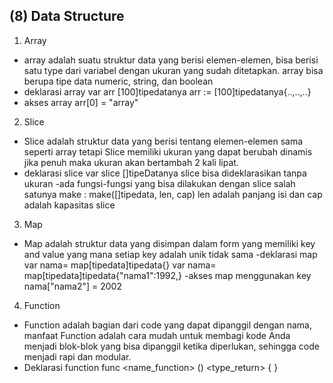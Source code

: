 ## (8) Data Structure

1. Array
- array adalah suatu struktur data yang berisi elemen-elemen, bisa berisi satu type dari variabel dengan ukuran yang sudah ditetapkan. array bisa berupa tipe data numeric, string, dan boolean
- deklarasi array 
var arr [100]tipedatanya
arr := [100]tipedatanya{..,..,..}
- akses array
arr[0] = "array"

2. Slice
- Slice adalah struktur data yang berisi tentang elemen-elemen sama seperti array tetapi Slice memiliki ukuran yang dapat berubah dinamis jika penuh maka ukuran akan bertambah 2 kali lipat.
- deklarasi slice
var slice []tipeDatanya
slice bisa dideklarasikan tanpa ukuran
-ada fungsi-fungsi yang bisa dilakukan dengan slice salah satunya make :
make([]tipedata, len, cap) len adalah panjang isi dan cap adalah kapasitas slice

3. Map
- Map adalah struktur data yang disimpan dalam form yang memiliki key and value yang mana setiap key adalah unik tidak sama
-deklarasi map
var nama= map[tipedata]tipedata{}
var nama= map[tipedata]tipedata{"nama1":1992,}
-akses map menggunakan key
nama["nama2"] = 2002

4. Function
- Function adalah bagian dari code yang dapat dipanggil dengan nama, manfaat Function adalah cara mudah untuk membagi kode Anda menjadi blok-blok yang bisa dipanggil ketika diperlukan, sehingga code menjadi rapi dan modular.
-  Deklarasi function
func <name_function> (<parameter>) <type_return> { <statements> }

